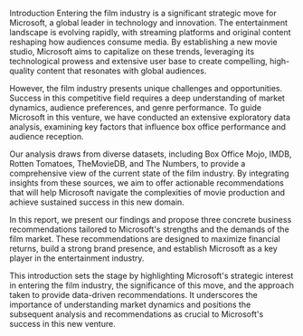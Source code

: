 Introduction
Entering the film industry is a significant strategic move for Microsoft, a global leader in technology and innovation. The entertainment landscape is evolving rapidly, with streaming platforms and original content reshaping how audiences consume media. By establishing a new movie studio, Microsoft aims to capitalize on these trends, leveraging its technological prowess and extensive user base to create compelling, high-quality content that resonates with global audiences.

However, the film industry presents unique challenges and opportunities. Success in this competitive field requires a deep understanding of market dynamics, audience preferences, and genre performance. To guide Microsoft in this venture, we have conducted an extensive exploratory data analysis, examining key factors that influence box office performance and audience reception.

Our analysis draws from diverse datasets, including Box Office Mojo, IMDB, Rotten Tomatoes, TheMovieDB, and The Numbers, to provide a comprehensive view of the current state of the film industry. By integrating insights from these sources, we aim to offer actionable recommendations that will help Microsoft navigate the complexities of movie production and achieve sustained success in this new domain.

In this report, we present our findings and propose three concrete business recommendations tailored to Microsoft's strengths and the demands of the film market. These recommendations are designed to maximize financial returns, build a strong brand presence, and establish Microsoft as a key player in the entertainment industry.

This introduction sets the stage by highlighting Microsoft's strategic interest in entering the film industry, the significance of this move, and the approach taken to provide data-driven recommendations. It underscores the importance of understanding market dynamics and positions the subsequent analysis and recommendations as crucial to Microsoft's success in this new venture.